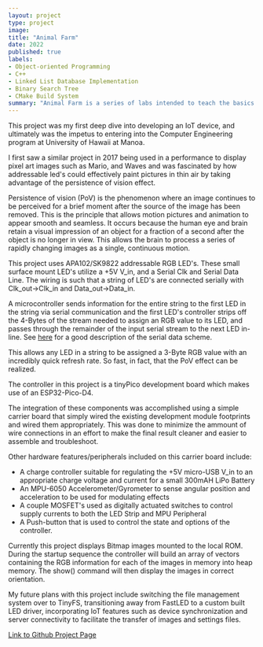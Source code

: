 ```yaml
---
layout: project
type: project
image: 
title: "Animal Farm"
date: 2022
published: true
labels:
- Object-oriented Programming
- C++
- Linked List Database Implementation
- Binary Search Tree
- CMake Build System
summary: "Animal Farm is a series of labs intended to teach the basics of C and C++. It's also intended to introduce good Software Engineering practices."
---
```

This project was my first deep dive into developing an IoT device, and ultimately was the impetus to entering into the Computer Engineering program at University of Hawaii at Manoa.

I first saw a similar project in 2017 being used in a performance to display pixel art images such as Mario, and Waves and was fascinated by how addressable led's could effectively paint pictures in thin air by taking advantage of the persistence of vision effect.  

Persistence of vision (PoV) is the phenomenon where an image continues to be perceived for a brief moment after the source of the image has been removed. This is the principle that allows motion pictures and animation to appear smooth and seamless. It occurs because the human eye and brain retain a visual impression of an object for a fraction of a second after the object is no longer in view. This allows the brain to process a series of rapidly changing images as a single, continuous motion.

This project uses APA102/SK9822 addressable RGB LED's.  These small surface mount LED's utilize a +5V V_in, and a Serial Clk and Serial Data Line.  The wiring is such that a string of LED's are connected serially with Clk_out->Clk_in and Data_out->Data_in.  

A microcontroller sends information for the entire string to the first LED in the string via serial communication and the first LED's controller strips off the 4-Bytes of the stream needed to assign an RGB value to its LED, and passes through the remainder of the input serial stream to the next LED in-line.  See [here](https://cpldcpu.wordpress.com/2014/11/30/understanding-the-apa102-superled/) for a good description of the serial data scheme.

This allows any LED in a string to be assigned a 3-Byte RGB value with an incredibly quick refresh rate.  So fast, in fact, that the PoV effect can be realized.

The controller in this project is a tinyPico development board which makes use of an ESP32-Pico-D4.  

The integration of these components was accomplished using a simple carrier board that simply wired the existing development module footprints and wired them appropriately.  This was done to minimize the ammount of wire connections in an effort to make the final result cleaner and easier to assemble and troubleshoot.

Other hardware features/peripherals included on this carrier board include:
- A charge controller suitable for regulating the +5V micro-USB V_in to an appropriate charge voltage and current for a small 300mAH LiPo Battery
- An MPU-6050 Accelerometer/Gyrometer to sense angular position and acceleration to be used for modulating effects
- A couple MOSFET's used as digitally actuated switches to control supply currents to both the LED Strip and MPU Peripheral
- A Push-button that is used to control the state and options of the controller.

Currently this project displays Bitmap images mounted to the local ROM.  During the startup sequence the controller will build an array of vectors containing the RGB information for each of the images in memory into heap memory.  The show() command will then display the images in correct orientation.

My future plans with this project include switching the file management system over to TinyFS, transitioning away from FastLED to a custom built LED driver, incorporating IoT features such as device synchronization and server connectivity to facilitate the transfer of images and settings files.

[Link to Github Project Page](https://github.com/CalebMueller-UH/ee205-Animal-Farm)
